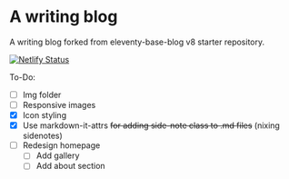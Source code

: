 # A writing blog

A writing blog forked from eleventy-base-blog v8 starter repository.

[![Netlify Status](https://api.netlify.com/api/v1/badges/53d0fa55-ec5c-42fa-8eab-c1c175c8ba52/deploy-status)](https://app.netlify.com/sites/earnest-cascaron-14486d/deploys)

To-Do:

- [ ] Img folder
- [ ] Responsive images
- [x] Icon styling
- [x] Use markdown-it-attrs ~~for adding side-note class to .md files~~ (nixing sidenotes)
- [ ] Redesign homepage
  - [ ] Add gallery
  - [ ] Add about section
